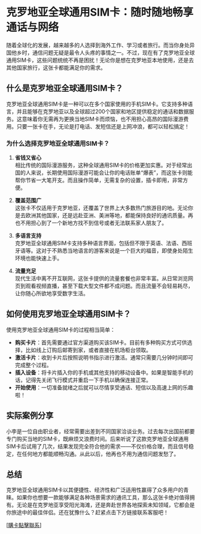 # 克罗地亚全球通用SIM卡：随时随地畅享通话与网络

随着全球化的发展，越来越多的人选择到海外工作、学习或者旅行。而当你身处异国他乡时，通信问题无疑是最令人头疼的事情之一。不过，现在有了克罗地亚全球通用SIM卡，这些问题统统不再是困扰！无论你是想在克罗地亚本地使用，还是去其他国家旅行，这张卡都能满足你的需求。

## 什么是克罗地亚全球通用SIM卡？

克罗地亚全球通用SIM卡是一种可以在多个国家使用的手机SIM卡。它支持多种语言，并且能够在克罗地亚以及全球超过200个国家和地区提供稳定的通话和数据服务。这意味着你无需再为更换当地SIM卡而烦恼，也不用担心高昂的国际漫游费用。只要一张卡在手，无论是打电话、发短信还是上网冲浪，都可以轻松搞定！

### 为什么选择克罗地亚全球通用SIM卡？

1. **省钱又省心**  
   相比传统的国际漫游服务，这种全球通用SIM卡的价格更加实惠。对于经常出国的人来说，长期使用国际漫游可能会让你的电话账单“爆表”，而这张卡则能帮你节省一大笔开支。而且操作简单，无需复杂的设置，插卡即用，非常方便。

2. **覆盖范围广**  
   这张卡不仅适用于克罗地亚，还覆盖了世界上大多数热门旅游目的地。无论你是去欧洲其他国家，还是远赴亚洲、美洲等地，都能保持良好的通讯质量。再也不用担心到了一个新地方找不到信号或者无法联系家人朋友了。

3. **多语言支持**  
   克罗地亚全球通用SIM卡支持多种语言界面，包括但不限于英语、法语、西班牙语等。这对于不熟悉当地语言的游客来说是一个巨大的福音，即使身处陌生环境也能快速上手。

4. **流量充足**  
   现代生活中离不开互联网，这张卡提供的流量套餐也非常丰富。从日常浏览网页到观看视频直播，甚至下载大型文件都不成问题。而且流量不会轻易耗尽，让你随心所欲地享受数字生活。

## 如何使用克罗地亚全球通用SIM卡？

使用克罗地亚全球通用SIM卡的过程相当简单：

- **购买卡片**：首先需要通过官方渠道购买该SIM卡。目前有多种购买方式可供选择，比如线上订购后邮寄到家，或者直接在机场柜台领取。
- **激活卡片**：收到卡片后按照说明书指示进行激活。通常只需要几分钟时间即可完成整个过程。
- **插入设备**：将卡片插入你的手机或其他支持的移动设备中。如果是智能手机的话，记得先关闭飞行模式并重启一下手机以确保连接正常。
- **开始使用**：一切准备就绪之后就可以尽情享受通话、短信以及高速上网的乐趣啦！

## 实际案例分享

小李是一位自由职业者，经常需要出差到不同国家洽谈业务。过去每次出国前都要专门购买当地的SIM卡，既麻烦又浪费时间。后来听说了这款克罗地亚全球通用SIM卡后试用了几次，结果发现完全符合他的需求——不仅价格合理，而且信号稳定，在任何地方都能顺畅沟通。从此以后，他再也不用为通信问题发愁了。

## 总结

克罗地亚全球通用SIM卡以其便捷性、经济性和广泛适用性赢得了众多用户的青睐。如果你也想要一款能够满足各种场景需求的通讯工具，那么这张卡绝对值得拥有。无论是在克罗地亚享受阳光海滩，还是奔赴世界各地探索未知领域，它都会是你旅途中的最佳伴侣。还在犹豫什么？赶紧点击下方链接联系客服吧！

[[購卡點擊聯系](https://t.me/s/esim1088)]